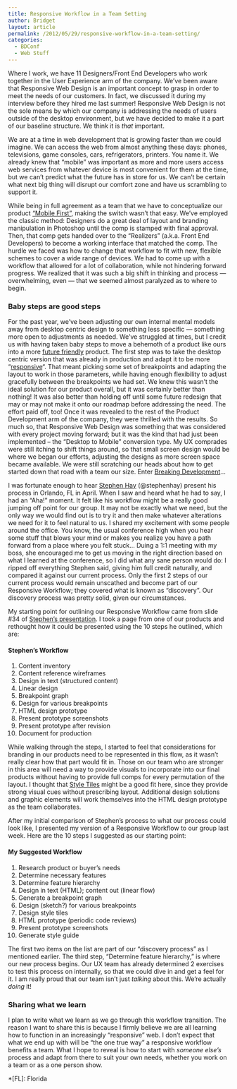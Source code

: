 ```yaml
---
title: Responsive Workflow in a Team Setting
author: Bridget
layout: article
permalink: /2012/05/29/responsive-workflow-in-a-team-setting/
categories:
  - BDConf
  - Web Stuff
---
```

Where I work, we have 11 Designers/Front End Developers who work together in the User Experience arm of the company. We&#8217;ve been aware that Responsive Web Design is an important concept to grasp in order to meet the needs of our customers. In fact, we discussed it during my interview before they hired me last summer! Responsive Web Design is not the sole means by which our company is addressing the needs of users outside of the desktop environment, but we have decided to make it a part of our baseline structure. We think it is *that* important.

<!--more-->

We are at a time in web development that is growing faster than we could imagine. We can access the web from almost anything these days: phones, televisions, game consoles, cars, refrigerators, printers. You name it. We already knew that &#8220;mobile&#8221; was important as more and more users access web services from whatever device is most convenient for them at the time, but we can&#8217;t predict what the future has in store for us. We can&#8217;t be certain what next big thing will disrupt our comfort zone and have us scrambling to support it.

While being in full agreement as a team that we have to conceptualize our product [&#8220;Mobile First&#8221;][1], making the switch wasn&#8217;t that easy. We&#8217;ve employed the classic method: Designers do a great deal of layout and branding manipulation in Photoshop until the comp is stamped with final approval. Then, that comp gets handed over to the &#8220;Realizers&#8221; (a.k.a. Front End Developers) to become a working interface that matched the comp. The hurdle we faced was how to change that workflow to fit with new, flexible schemes to cover a wide range of devices. We had to come up with a workflow that allowed for a lot of collaboration, while not hindering forward progress. We realized that it was such a big shift in thinking and process &mdash; overwhelming, even &mdash; that we seemed almost paralyzed as to where to begin.

### Baby steps are good steps

For the past year, we&#8217;ve been adjusting our own internal mental models away from desktop centric design to something less specific &mdash; something more open to adjustments as needed. We&#8217;ve struggled at times, but I credit us with having taken baby steps to move a behemoth of a product like ours into a more [future friendly][2] product. The first step was to take the desktop centric version that was already in production and adapt it to be more &#8220;[responsive][3]&#8220;. That meant picking some set of breakpoints and adapting the layout to work in those parameters, while having enough flexibility to adjust gracefully between the breakpoints we had set. We knew this wasn&#8217;t the ideal solution for our product overall, but it was certainly better than nothing! It was also better than holding off until some future redesign that may or may not make it onto our roadmap before addressing the need. The effort paid off, too! Once it was revealed to the rest of the Product Development arm of the company, they were thrilled with the results. So much so, that Responsive Web Design was something that was considered with every project moving forward; but it was the kind that had just been implemented &ndash; the &#8220;Desktop to Mobile&#8221; conversion type. My UX comprades were still itching to shift things around, so that small screen design would be where we began our efforts, adjusting the designs as more screen space became available. We were still scratching our heads about how to get started down that road with a team our size. Enter [Breaking Development][4]&hellip;

I was fortunate enough to hear [Stephen Hay][5] (@stephenhay) present his process in Orlando, FL in April. When I saw and heard what he had to say, I had an &#8220;Aha!&#8221; moment. It felt like his workflow might be a really good jumping off point for our group. It may not be exactly what we need, but the only way we would find out is to try it and then make whatever alterations we need for it to feel natural to us. I shared my excitement with some people around the office. You know, the usual conference high when you hear some stuff that blows your mind or makes you realize you have a path forward from a place where you felt stuck&hellip; Duing a 1:1 meeting with my boss, she encouraged me to get us moving in the right direction based on what I learned at the conference, so I did what any sane person would do: I ripped off everything Stephen said, giving him full credit naturally, and compared it against our current process. Only the first 2 steps of our current process would remain unscathed and become part of our Responsive Workflow; they covered what is known as &#8220;discovery&#8221;. Our discovery process was pretty solid, given our circumstances.

My starting point for outlining our Responsive Workflow came from slide #34 of [Stephen&#8217;s presentation][6]. I took a page from one of our products and rethought how it could be presented using the 10 steps he outlined, which are:

#### Stephen&#8217;s Workflow

1.  Content inventory
2.  Content reference wireframes
3.  Design in text (structured content)
4.  Linear design
5.  Breakpoint graph
6.  Design for various breakpoints
7.  HTML design prototype
8.  Present prototype screenshots
9.  Present prototype after revision
10. Document for production

While walking through the steps, I started to feel that considerations for branding in our products need to be represented in this flow, as it wasn&#8217;t really clear how that part would fit in. Those on our team who are stronger in this area will need a way to provide visuals to incorporate into our final products without having to provide full comps for every permutation of the layout. I thought that [Style Tiles][7] might be a good fit here, since they provide strong visual cues without prescribing layout. Additional design solutions and graphic elements will work themselves into the HTML design prototype as the team collaborates.

After my initial comparison of Stephen&#8217;s process to what our process could look like, I presented my version of a Responsive Workflow to our group last week. Here are the 10 steps I suggested as our starting point:

#### My Suggested Workflow

1.  Research product or buyer’s needs
2.  Determine necessary features
3.  Determine feature hierarchy
4.  Design in text (HTML); content out (linear flow)
5.  Generate a breakpoint graph
6.  Design (sketch?) for various breakpoints
7.  Design style tiles
8.  HTML prototype (periodic code reviews)
9.  Present prototype screenshots
10. Generate style guide

The first two items on the list are part of our &#8220;discovery process&#8221; as I mentioned earlier. The third step, &#8220;Determine feature hierarchy,&#8221; is where our new process begins. Our UX team has already determined 2 exercises to test this process on internally, so that we could dive in and get a feel for it. I am really proud that our team isn&#8217;t just *talking* about this. We&#8217;re actually *doing* it!

### Sharing what we learn

I plan to write what we learn as we go through this workflow transition. The reason I want to share this is because I firmly believe we are all learning how to function in an increasingly &#8220;responsive&#8221; web. I don&#8217;t expect that what we end up with will be &#8220;the one true way&#8221; a responsive workflow benefits a team. What I hope to reveal is how to start with *someone else&#8217;s* process and adapt from there to suit your own needs, whether you work on a team or as a one person show.

 [1]: http://www.abookapart.com/products/mobile-first
 [2]: http://futurefriend.ly/
 [3]: http://www.abookapart.com/products/responsive-web-design
 [4]: http://bdconf.com/
 [5]: http://www.the-haystack.com/
 [6]: https://speakerdeck.com/u/stephenhay/p/responsive-design-workflow
 [7]: http://www.alistapart.com/articles/style-tiles-and-how-they-work/

 *[FL]: Florida